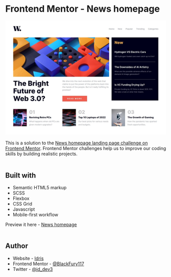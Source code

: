# Frontend Mentor - News homepage

![Design preview for the News homepage coding challenge](/design/screenshot-of-my-work.jpg) <br>

This is a solution to the [News homepage landing page challenge on Frontend Mentor](https://www.frontendmentor.io/solutions/news-homepage-solution-ZF6-dM1gG8). Frontend Mentor challenges help us to improve our coding skills by building realistic projects. <br><br>

## Built with

- Semantic HTML5 markup
- SCSS
- Flexbox
- CSS Grid
- Javascript
- Mobile-first workflow

Preview it here - [News homepage](https://id-dev3.github.io/news-homepage-main/) <br><br>

## Author

- Website - [Idris](https://id-dev3.github.io/)
- Frontend Mentor - [@BlackFury117](https://www.frontendmentor.io/profile/BlackFury117)
- Twitter - [@id_dev3](https://www.twitter.com/id_dev3)